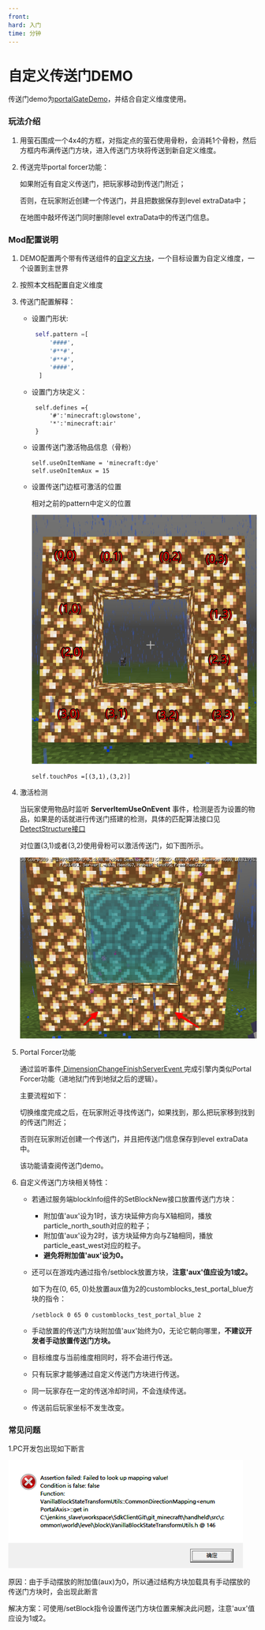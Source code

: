 ```yaml
---
front: 
hard: 入门
time: 分钟
---
```


# 自定义传送门DEMO

传送门demo为[portalGateDemo](../../13-模组SDK编程/60-Demo示例.md#portalGateDemo)，并结合自定义维度使用。

### 玩法介绍

1. 用萤石围成一个4x4的方框，对指定点的萤石使用骨粉，会消耗1个骨粉，然后方框内布满传送门方块，进入传送门方块将传送到新自定义维度。

2. 传送完毕portal  forcer功能：

   如果附近有自定义传送门，把玩家移动到传送门附近；

   否则，在玩家附近创建一个传送门，并且把数据保存到level extraData中；

   在地图中敲坏传送门同时删除level extraData中的传送门信息。

### Mod配置说明

1. DEMO配置两个带有传送组件的[自定义方块](../2-自定义方块/0-自定义方块概述.md#customBlockJump)，一个目标设置为自定义维度，一个设置到主世界

2. 按照本文档配置自定义维度

3. 传送门配置解释：

   - 设置门形状:

     ```python
      self.pattern =[
          '####',
          '#**#',
          '#**#',
          '####',
       ]
     ```

   - 设置门方块定义：

     ```
      self.defines ={
          '#':'minecraft:glowstone',
          '*':'minecraft:air'
      }
     ```

   - 设置传送门激活物品信息（骨粉）

     ```
     self.useOnItemName = 'minecraft:dye'
     self.useOnItemAux = 15
     ```

   - 设置传送门边框可激活的位置

     相对之前的pattern中定义的位置

     <img src="./picture/portal_zuobiao.png" />
     
     ```
     self.touchPos =[(3,1),(3,2)]
     ```

4. 激活检测

   当玩家使用物品时监听 **ServerItemUseOnEvent** 事件，检测是否为设置的物品，如果是的话就进行传送门搭建的检测，具体的匹配算法接口见<a href="../../../../mcdocs/1-ModAPI/接口/世界/地图.html#detectstructure" rel="noopenner"> DetectStructure接口 </a>
   
   对位置(3,1)或者(3,2)使用骨粉可以激活传送门，如下图所示。
   
   <img src="./picture/portal_active.png" />
   
5. Portal Forcer功能

   通过监听事件<a href="../../../../mcdocs/1-ModAPI/事件/玩家.html#dimensionchangefinishserverevent" rel="noopenner"> DimensionChangeFinishServerEvent </a>完成引擎内类似Portal Forcer功能（进地狱门传到地狱之后的逻辑）。

   主要流程如下：

   切换维度完成之后，在玩家附近寻找传送门，如果找到，那么把玩家移到找到的传送门附近；

   否则在玩家附近创建一个传送门，并且把传送门信息保存到level extraData中。

   该功能请查阅传送门demo。
   
6. 自定义传送门方块相关特性：

   - 若通过服务端blockInfo组件的SetBlockNew接口放置传送门方块：

     - 附加值'aux'设为1时，该方块延伸方向与X轴相同，播放particle_north_south对应的粒子；
     - 附加值'aux'设为2时，该方块延伸方向与Z轴相同，播放particle_east_west对应的粒子。
     - **避免将附加值'aux'设为0。**

   - 还可以在游戏内通过指令/setblock放置方块，**注意'aux'值应设为1或2。**

     如下为在(0, 65, 0)处放置aux值为2的customblocks_test_portal_blue方块的指令：

     `/setblock 0 65 0 customblocks_test_portal_blue 2`

   - 手动放置的传送门方块附加值'aux'始终为0，无论它朝向哪里，**不建议开发者手动放置传送门方块。**

   - 目标维度与当前维度相同时，将不会进行传送。

   - 只有玩家才能够通过自定义传送门方块进行传送。

   - 同一玩家存在一定的传送冷却时间，不会连续传送。

   - 传送前后玩家坐标不发生改变。



### 常见问题

1.PC开发包出现如下断言

![image-20220830151510241](./picture/portal_aux_assert.png)

原因：由于手动摆放的附加值(aux)为0，所以通过结构方块加载具有手动摆放的传送门方块时，会出现此断言

解决方案：可使用/setBlock指令设置传送门方块位置来解决此问题，注意'aux'值应设为1或2。
